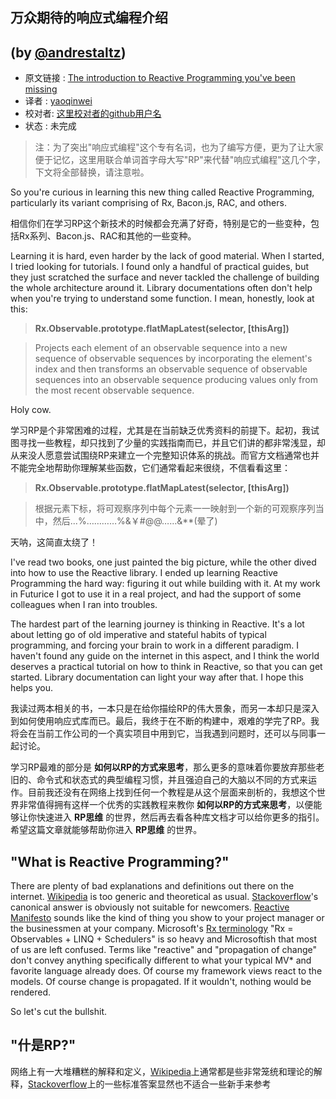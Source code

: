 ## 万众期待的响应式编程介绍
(by [@andrestaltz](https://twitter.com/andrestaltz))
---

>
* 原文链接 : [The introduction to Reactive Programming you've been missing](https://gist.github.com/staltz/868e7e9bc2a7b8c1f754)
* 译者 : [yaoqinwei](https://github.com/yaoqinwei) 
* 校对者: [这里校对者的github用户名](github链接)  
* 状态 :  未完成


> 注：为了突出"响应式编程"这个专有名词，也为了编写方便，更为了让大家便于记忆，这里用联合单词首字母大写"RP"来代替"响应式编程"这几个字，下文将全部替换，请注意啦。

So you're curious in learning this new thing called Reactive Programming, particularly its variant comprising of Rx, Bacon.js, RAC, and others.

相信你们在学习RP这个新技术的时候都会充满了好奇，特别是它的一些变种，包括Rx系列、Bacon.js、RAC和其他的一些变种。

Learning it is hard, even harder by the lack of good material. When I started, I tried looking for tutorials. I found only a handful of practical guides, but they just scratched the surface and never tackled the challenge of building the whole architecture around it. Library documentations often don't help when you're trying to understand some function. I mean, honestly, look at this:

> **Rx.Observable.prototype.flatMapLatest(selector, [thisArg])**

> Projects each element of an observable sequence into a new sequence of observable sequences by incorporating the element's index and then transforms an observable sequence of observable sequences into an observable sequence producing values only from the most recent observable sequence.

Holy cow.

学习RP是个非常困难的过程，尤其是在当前缺乏优秀资料的前提下。起初，我试图寻找一些教程，却只找到了少量的实践指南而已，并且它们讲的都非常浅显，却从来没人愿意尝试围绕RP来建立一个完整知识体系的挑战。而官方文档通常也并不能完全地帮助你理解某些函数，它们通常看起来很绕，不信看看这里：

> **Rx.Observable.prototype.flatMapLatest(selector, [thisArg])**

> 根据元素下标，将可观察序列中每个元素一一映射到一个新的可观察序列当中，然后...%…………%&￥#@@……&**(晕了)

天呐，这简直太绕了！

I've read two books, one just painted the big picture, while the other dived into how to use the Reactive library. I ended up learning Reactive Programming the hard way: figuring it out while building with it. At my work in Futurice I got to use it in a real project, and had the support of some colleagues when I ran into troubles.

The hardest part of the learning journey is thinking in Reactive. It's a lot about letting go of old imperative and stateful habits of typical programming, and forcing your brain to work in a different paradigm. I haven't found any guide on the internet in this aspect, and I think the world deserves a practical tutorial on how to think in Reactive, so that you can get started. Library documentation can light your way after that. I hope this helps you.

我读过两本相关的书，一本只是在给你描绘RP的伟大景象，而另一本却只是深入到如何使用响应式库而已。最后，我终于在不断的构建中，艰难的学完了RP。我将会在当前工作公司的一个真实项目中用到它，当我遇到问题时，还可以与同事一起讨论。

学习RP最难的部分是 **如何以RP的方式来思考**，那么更多的意味着你要放弃那些老旧的、命令式和状态式的典型编程习惯，并且强迫自己的大脑以不同的方式来运作。目前我还没有在网络上找到任何一个教程是从这个层面来剖析的，我想这个世界非常值得拥有这样一个优秀的实践教程来教你 **如何以RP的方式来思考**，以便能够让你快速进入 **RP思维** 的世界，然后再去看各种库文档才可以给你更多的指引。希望这篇文章就能够帮助你进入 **RP思维** 的世界。

## "What is Reactive Programming?"

There are plenty of bad explanations and definitions out there on the internet. [Wikipedia](https://en.wikipedia.org/wiki/Reactive_programming) is too generic and theoretical as usual. [Stackoverflow](http://stackoverflow.com/questions/1028250/what-is-functional-reactive-programming)'s canonical answer is obviously not suitable for newcomers. [Reactive Manifesto](http://www.reactivemanifesto.org/) sounds like the kind of thing you show to your project manager or the businessmen at your company. Microsoft's [Rx terminology](https://rx.codeplex.com/) "Rx = Observables + LINQ + Schedulers" is so heavy and Microsoftish that most of us are left confused. Terms like "reactive" and "propagation of change" don't convey anything specifically different to what your typical MV* and favorite language already does. Of course my framework views react to the models. Of course change is propagated. If it wouldn't, nothing would be rendered.

So let's cut the bullshit. 

## "什是RP?"

网络上有一大堆糟糕的解释和定义，[Wikipedia](https://en.wikipedia.org/wiki/Reactive_programming)上通常都是些非常笼统和理论的解释，[Stackoverflow](http://stackoverflow.com/questions/1028250/what-is-functional-reactive-programming)上的一些标准答案显然也不适合一些新手来参考


